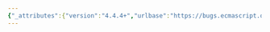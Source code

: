 ```yaml
---
{"_attributes":{"version":"4.4.4+","urlbase":"https://bugs.ecmascript.org/","maintainer":"dherman@mozilla.com"},"bug":{"bug_id":2437,"creation_ts":"2014-01-27 06:17:00 -0800","short_desc":"6.1.7.3 Invariants of the Essential Internal Methods: Prototype chain may have infinite length","delta_ts":"2015-02-27 13:46:06 -0800","product":"Draft for 6th Edition","component":"technical issue","version":"Rev 22: January 20, 2014 Draft","rep_platform":"All","op_sys":"All","bug_status":"RESOLVED","resolution":"FIXED","priority":"Normal","bug_severity":"normal","everconfirmed":true,"reporter":{"uid":"andrebargull","name":"André Bargull"},"assigned_to":{"uid":"allen","name":"Allen Wirfs-Brock"},"cc":["claude.pache","dslomov","erights","rossberg","tomvc.be"],"long_desc":[{"commentid":7006,"comment_count":0,"who":{"uid":"andrebargull","name":"André Bargull"},"bug_when":"2014-01-27 06:17:42 -0800","thetext":"6.1.7.3 Invariants of the Essential Internal Methods, [[GetPrototypeOf]] ( ):\n\n> An object’s prototype chain must have finite length [...]\n\nThis assumption does not hold for proxy objects. \n\n\nExample 1:\nvar o = {}, p = new Proxy(o, {});\nObject.setPrototypeOf(o, p);\nObject.getPrototypeOf(p) === p; // yields true\n\nExample 2:\nfunction infiniteProxy() {\n  return new Proxy({}, {\n    getPrototypeOf() {\n      return new infiniteProxy();\n    }\n  });\n}"},{"commentid":7376,"comment_count":1,"who":{"uid":"tomvc.be","name":"Tom Van Cutsem"},"bug_when":"2014-02-20 08:07:47 -0800","thetext":"Good catch.\n\nI would be OK with dropping the invariant from the spec. It’s not one we can easily enforce.\n\nMoreover, I don’t see what extra risks we take by removing the invariant. I don’t think implementations deliberately climb prototype chains to optimize things, or if they do, they probably already have limits on how high they want to climb. Even without proxies one can easily construct extremely deep prototype chains.\n\nFinally, with setPrototypeOf in the spec it even becomes possible to define cyclic prototype chains, as far as I can see."},{"commentid":7379,"comment_count":2,"who":{"uid":"allen","name":"Allen Wirfs-Brock"},"bug_when":"2014-02-20 08:51:25 -0800","thetext":"(In reply to comment #1)\n> \n> \n> Finally, with setPrototypeOf in the spec it even becomes possible to define\n> cyclic prototype chains, as far as I can see.\n\nNot for prototype chains consisting only of ordinary objects.  See step 6, http://people.mozilla.org/~jorendorff/es6-draft.html#sec-ordinary-object-internal-methods-and-internal-slots-setprototypeof-v \n\nBut as soon as an exotic object is involved, the reliability of the check can be compromised by an exotic [[GetPrototypeOf]].\n\nAbout the only fix I can imagine would be requiring that an observed [[GetPrototypeOf]] result for an object must not change unless there is an intervening [[SetPrototypeOf]] call for the same object.\n\nProbably the real concern here is that a circular prototype chain would throw many implementation into a deep and perhaps non-interruptible infinite loop.  \n\nAllen"},{"commentid":7382,"comment_count":3,"who":{"uid":"tomvc.be","name":"Tom Van Cutsem"},"bug_when":"2014-02-20 10:56:55 -0800","thetext":"(In reply to comment #2)\n> Probably the real concern here is that a circular prototype chain would throw\n> many implementation into a deep and perhaps non-interruptible infinite loop.  \n\nPossibly, but when dealing with proxies, virtually any operation called upon a proxy can go into an infinite loop.\n\nAlso note that if a proxy is found in a prototype-chain during property lookup, the lookup stops right there and should call the proxy's \"get\" trap. I don't think an implementation should ever call [[GetPrototypeOf]] on a proxy during critical operations such as property lookup. Indeed, we redesigned the entire [[Get]] and [[Set]] algorithms so that this would no longer be necessary.\n\nNevertheless, it would be good to get some advice from implementors on the importance of this invariant."},{"commentid":7384,"comment_count":4,"who":{"uid":"allen","name":"Allen Wirfs-Brock"},"bug_when":"2014-02-20 12:36:54 -0800","thetext":"(In reply to comment #3)\n> (In reply to comment #2)\n> > Probably the real concern here is that a circular prototype chain would throw\n> > many implementation into a deep and perhaps non-interruptible infinite loop.  \n> \n> Possibly, but when dealing with proxies, virtually any operation called upon a\n> proxy can go into an infinite loop.\n\nI'm really only concerned about loops that don't have call backs into JS code.\n\n> \n> Also note that if a proxy is found in a prototype-chain during property lookup,\n> the lookup stops right there and should call the proxy's \"get\" trap.\n\nRight! So, no worry here!\n\n> I don't\n> think an implementation should ever call [[GetPrototypeOf]] on a proxy during\n> critical operations such as property lookup. Indeed, we redesigned the entire\n> [[Get]] and [[Set]] algorithms so that this would no longer be necessary.\n\nHow do [[Get]]/[[Set]] help.  They are also defined to perform [[GetPrototypeOf]] calls to walk the proto chain."},{"commentid":7387,"comment_count":5,"who":{"uid":"tomvc.be","name":"Tom Van Cutsem"},"bug_when":"2014-02-21 08:50:39 -0800","thetext":"(In reply to comment #4)\n> How do [[Get]]/[[Set]] help.  They are also defined to perform\n> [[GetPrototypeOf]] calls to walk the proto chain.\n\nOnly for non-exotic objects. [[Get]] calls [[GetPrototypeOf]] to retrieve the prototype, then does a tail-call to prototype.[[Get]]. If the prototype is a proxy, the proxy takes over from there, and the external prototype-climbing stops. Same for [[Set]], [[HasProperty]] and [[Enumerate]].\n\nI searched the spec for calls to [[GetPrototypeOf]] that climb the proto chain. Seems like these are the external loops you're worried about:\n\n- 9.1.2 [[SetPrototypeOf]] climbs the proto chain, to check for non-circularity\n- 7.3.15 OrdinaryHasInstance (triggered by instanceof operator and Function.prototype[@@hasInstance] )\n- 19.1.3.3 Object.prototype.isPrototypeOf"},{"commentid":7427,"comment_count":6,"who":{"uid":"andrebargull","name":"André Bargull"},"bug_when":"2014-03-07 06:41:54 -0800","thetext":"Here's a test case to show how to construct a circular prototype chain which involves only ordinary objects. The proxy is only needed for the initial set-up:\n---\nvar obj1 = {};\nvar obj2 = {};\nvar obj3 = {};\n\nvar count = 0;\nvar p3 = new Proxy(obj3, {\n  getPrototypeOf(t) {\n    print(\"getPrototypeOf called\");\n    if (count++ === 1) {\n      Object.setPrototypeOf(obj2, obj1);\n    }\n    return Reflect.getPrototypeOf(t);\n  }\n});\n\nObject.setPrototypeOf(obj2, p3);\nObject.setPrototypeOf(obj1, obj2);\n\nprint(`Object.getPrototypeOf(obj1) === obj2? ${Object.getPrototypeOf(obj1) === obj2}`);\nprint(`Object.getPrototypeOf(obj2) === obj1? ${Object.getPrototypeOf(obj2) === obj1}`);\n---"},{"commentid":10996,"comment_count":7,"who":{"uid":"allen","name":"Allen Wirfs-Brock"},"bug_when":"2014-12-10 18:50:45 -0800","thetext":"Fixed in rev30 editor's draft.\n\nRemoved the Chapter 6 invariant for [[GetPrototypeOf]] regarding infinite legth prototype chains. Replaced it with a NOTE pointing out the possibility"},{"commentid":11013,"comment_count":8,"who":{"uid":"rossberg","name":"Andreas Rossberg"},"bug_when":"2014-12-11 11:12:13 -0800","thetext":"I'm sorry, I have to push back on this resolution. We are not going to allow for the possibility of cyclic prototype chains between ordinary objects in V8. If the spec actually prescribes that Andre's example succeeds (I haven't checked) then the spec needs fixing."},{"commentid":11014,"comment_count":9,"who":{"uid":"erights","name":"Mark Miller"},"bug_when":"2014-12-11 11:19:01 -0800","thetext":"(In reply to Andreas Rossberg from comment #8)\n> I'm sorry, I have to push back on this resolution. We are not going to allow\n> for the possibility of cyclic prototype chains between ordinary objects in\n> V8. If the spec actually prescribes that Andre's example succeeds (I haven't\n> checked) then the spec needs fixing.\n\nOne idea that did come up in discussion is a structural invariant, but without a corresponding behavioral invariant. The structural invariant is in terms of a proxy's effective instantaneous [[Prototype]] being its target's [[Prototype]] at the same moment. The invariant is that you can't have a structural cycle at any moment.\n\nIIRC, we decided to drop this because it did not prevent a behavioral infinite cycle. But perhaps it is useful anyway, in order to account for the plain-object constraint in a proxy compat manner."},{"commentid":11018,"comment_count":10,"who":{"uid":"allen","name":"Allen Wirfs-Brock"},"bug_when":"2014-12-11 12:46:35 -0800","thetext":"(In reply to Andreas Rossberg from comment #8)\n> I'm sorry, I have to push back on this resolution. We are not going to allow\n> for the possibility of cyclic prototype chains between ordinary objects in\n> V8. If the spec actually prescribes that Andre's example succeeds (I haven't\n> checked) then the spec needs fixing.\n\nThen please propose a spec. level fix. How do you currently disallow this?\n\nI can imagine doing so via a check in ordinary object [[SetPrototypeOf]] but that would be check that is specific to it and not an invariant that applies to all implementations of [[SetPrototypeOf]]."},{"commentid":11019,"comment_count":11,"who":{"uid":"erights","name":"Mark Miller"},"bug_when":"2014-12-11 13:02:04 -0800","thetext":"(In reply to Allen Wirfs-Brock from comment #10)\n> (In reply to Andreas Rossberg from comment #8)\n> > I'm sorry, I have to push back on this resolution. We are not going to allow\n> > for the possibility of cyclic prototype chains between ordinary objects in\n> > V8. If the spec actually prescribes that Andre's example succeeds (I haven't\n> > checked) then the spec needs fixing.\n> \n> Then please propose a spec. level fix. How do you currently disallow this?\n> \n> I can imagine doing so via a check in ordinary object [[SetPrototypeOf]] but\n> that would be check that is specific to it and not an invariant that applies\n> to all implementations of [[SetPrototypeOf]].\n\nFor the structural invariant, the strange part is that the instantaneous cycle check needs to look at imputed structure without causing traps to user code. For this purpose alone, it would reach through a proxy to its target without trapping to the handler."},{"commentid":11020,"comment_count":12,"who":{"uid":"rossberg","name":"Andreas Rossberg"},"bug_when":"2014-12-11 23:59:50 -0800","thetext":"(In reply to Allen Wirfs-Brock from comment #10)\n> (In reply to Andreas Rossberg from comment #8)\n> > I'm sorry, I have to push back on this resolution. We are not going to allow\n> > for the possibility of cyclic prototype chains between ordinary objects in\n> > V8. If the spec actually prescribes that Andre's example succeeds (I haven't\n> > checked) then the spec needs fixing.\n> \n> Then please propose a spec. level fix. How do you currently disallow this?\n> \n> I can imagine doing so via a check in ordinary object [[SetPrototypeOf]] but\n> that would be check that is specific to it and not an invariant that applies\n> to all implementations of [[SetPrototypeOf]].\n\nWe don't currently have to do anything, because we still implement the old proxy proposal that couldn't intercept prototype access.\n\nI see three possibilities:\n\n1. We drop mutable prototypes from the spec. Then implementations can continue to support it as a legacy feature in whatever hacky way they see fit, even if it doesn't work with proxies.\n\n2. We at least remove the ability for proxies to intercept prototype access.\n\n3. The champions for including mutable prototypes find a better way for fixing its semantics.\n\nI'm sorry if this sounds unconstructive, but I'm actually somewhat serious here. I only very reluctantly accepted the idea of blessing prototype mutation because I was willing to believe that it can't be worse than what we already implement. Now, cyclic prototype chains is much worse, and I would never have agreed to that. I suggest that the burden for coming up with a fix now lies with the champions (if they still champion it under this changed premise)."},{"commentid":11025,"comment_count":13,"who":{"uid":"claude.pache","name":"Claude Pache"},"bug_when":"2014-12-12 11:03:22 -0800","thetext":"The example of Comment #6 works as follows: While the prototype chain of obj2 is visited in order to check for potential cycle, the proxy p3 alters the prototype of an already visited object, making the test for prototype cycle unreliable. A standard solution to that sort of problem is to use locks. In our case:\n\n* While a prototype chain is visited in the process of checking for potential cycle, a temporary lock is put on every visited object. These locks are released at the end of the algorithm.\n\n* Any attempt to alter the prototype on a locked object shall fail.\n\nThat will at least prevent prototype cycles for prototype chains consisting only of ordinary objects (or, more generally, of objects verifying the invariant mentioned in Comment #2)."},{"commentid":11026,"comment_count":14,"who":{"uid":"erights","name":"Mark Miller"},"bug_when":"2014-12-12 11:08:25 -0800","thetext":"(In reply to Andreas Rossberg from comment #12)\n> (In reply to Allen Wirfs-Brock from comment #10)\n> > (In reply to Andreas Rossberg from comment #8)\n> > > I'm sorry, I have to push back on this resolution. We are not going to allow\n> > > for the possibility of cyclic prototype chains between ordinary objects in\n> > > V8. If the spec actually prescribes that Andre's example succeeds (I haven't\n> > > checked) then the spec needs fixing.\n> > \n> > Then please propose a spec. level fix. How do you currently disallow this?\n> > \n> > I can imagine doing so via a check in ordinary object [[SetPrototypeOf]] but\n> > that would be check that is specific to it and not an invariant that applies\n> > to all implementations of [[SetPrototypeOf]].\n> \n> We don't currently have to do anything, because we still implement the old\n> proxy proposal that couldn't intercept prototype access.\n> \n> I see three possibilities:\n> \n> 1. We drop mutable prototypes from the spec. Then implementations can\n> continue to support it as a legacy feature in whatever hacky way they see\n> fit, even if it doesn't work with proxies.\n\nNo. If it is everywhere, then it is part of the de facto std anyway and membranes must support it. Therefore proxies must.\n\n> \n> 2. We at least remove the ability for proxies to intercept prototype access.\n\nNo. Makes it impossible to build a membrane.\n\n\n> \n> 3. The champions for including mutable prototypes find a better way for\n> fixing its semantics.\n\nSee comments #9 and #11. Did you somehow miss these?\n\n\n> \n> I'm sorry if this sounds unconstructive, but I'm actually somewhat serious\n> here. I only very reluctantly accepted the idea of blessing prototype\n> mutation because I was willing to believe that it can't be worse than what\n> we already implement. Now, cyclic prototype chains is much worse, and I\n> would never have agreed to that. I suggest that the burden for coming up\n> with a fix now lies with the champions (if they still champion it under this\n> changed premise)."},{"commentid":11027,"comment_count":15,"who":{"uid":"allen","name":"Allen Wirfs-Brock"},"bug_when":"2014-12-12 11:09:31 -0800","thetext":"(In reply to Andreas Rossberg from comment #12)\n> \n> \n> I see three possibilities:\n> \n> 1. We drop mutable prototypes from the spec. Then implementations can\n> continue to support it as a legacy feature in whatever hacky way they see\n> fit, even if it doesn't work with proxies.\n> \n\nOne is never going to fly.  Mutable prototypes are a reality and the job of a standard is to ensure that such realities have a good specification.\n\n> 2. We at least remove the ability for proxies to intercept prototype access.\n> \n\nToo big a change and it significantly reduces what can be expressed using proxies.\n\n> 3. The champions for including mutable prototypes find a better way for\n> fixing its semantics.\n> \n\nThe fix is easy enough, and is essentially Mark's structural check.  However, it's not an invariant of [[GetPrototypeOf]], instead it is a specified part of ordinary object's [[SetPrototypeOf]].  It works as follows:\n\n1) Note that it is not possible to create an ordinary object whose [[Prototype]] is that same object.\n\n2)Ordinary Object [[SetPrototypeOf]] performs this check:\n     If this object uses  the ordinary object [[GetPrototypeOf]] and the arguemnet object's (ie, the new [[Prototype]] value) is an object whose [[GetPrototypeOf]] is also the ordinary object [[GetPrototypeOf]]  then fail if  the argument object's [[Prototype]] is the original ordinary object. Otherwise, recursive apply this test to the [[Prototype]] of the argument object. If null or an object that does not use the ordinary object [[GetPrototypeOf]] ls reached, set the original object's [[Prototype]] to the original argument value and succeed.\n\nIn other words, you can never construct a circular prototype chain consisting only of object's that implement the ordinary object [[GetPrototuypeOf]].\n\nYou can have a circular prototype chain using proxies but, using Mark's terminology, that's a behavioral circularity, not a structural circularity."},{"commentid":11028,"comment_count":16,"who":{"uid":"erights","name":"Mark Miller"},"bug_when":"2014-12-12 11:15:55 -0800","thetext":"(In reply to Allen Wirfs-Brock from comment #15)\n> (In reply to Andreas Rossberg from comment #12)\n> > \n> > \n> > I see three possibilities:\n> > \n> > 1. We drop mutable prototypes from the spec. Then implementations can\n> > continue to support it as a legacy feature in whatever hacky way they see\n> > fit, even if it doesn't work with proxies.\n> > \n> \n> One is never going to fly.  Mutable prototypes are a reality and the job of\n> a standard is to ensure that such realities have a good specification.\n> \n> > 2. We at least remove the ability for proxies to intercept prototype access.\n> > \n> \n> Too big a change and it significantly reduces what can be expressed using\n> proxies.\n> \n> > 3. The champions for including mutable prototypes find a better way for\n> > fixing its semantics.\n> > \n> \n> The fix is easy enough, and is essentially Mark's structural check. \n> However, it's not an invariant of [[GetPrototypeOf]], instead it is a\n> specified part of ordinary object's [[SetPrototypeOf]].  It works as follows:\n> \n> 1) Note that it is not possible to create an ordinary object whose\n> [[Prototype]] is that same object.\n> \n> 2)Ordinary Object [[SetPrototypeOf]] performs this check:\n>      If this object uses  the ordinary object [[GetPrototypeOf]] and the\n> arguemnet object's (ie, the new [[Prototype]] value) is an object whose\n> [[GetPrototypeOf]] is also the ordinary object [[GetPrototypeOf]]  then fail\n> if  the argument object's [[Prototype]] is the original ordinary object.\n> Otherwise, recursive apply this test to the [[Prototype]] of the argument\n> object. If null or an object that does not use the ordinary object\n> [[GetPrototypeOf]] ls reached, set the original object's [[Prototype]] to\n> the original argument value and succeed.\n> \n> In other words, you can never construct a circular prototype chain\n> consisting only of object's that implement the ordinary object\n> [[GetPrototuypeOf]].\n> \n> You can have a circular prototype chain using proxies but, using Mark's\n> terminology, that's a behavioral circularity, not a structural circularity.\n\nIt is not quite the same. My suggestion is that, if a proxy is encountered during the structural check, that the structural check (and only the structural check) reach through the proxy to the target's [[Prototype]] without trapping.\n\nEither with or without this additional amendment, yes, I believe your text does it. I don't currently see a strong need for this amendment, and so can probably live without it."},{"commentid":11033,"comment_count":17,"who":{"uid":"rossberg","name":"Andreas Rossberg"},"bug_when":"2014-12-13 00:06:58 -0800","thetext":"(In reply to Mark Miller from comment #14)\n> (In reply to Andreas Rossberg from comment #12)\n> > I see three possibilities:\n> > \n> > 1. We drop mutable prototypes from the spec. Then implementations can\n> > continue to support it as a legacy feature in whatever hacky way they see\n> > fit, even if it doesn't work with proxies.\n> \n> No. If it is everywhere, then it is part of the de facto std anyway and\n> membranes must support it. Therefore proxies must.\n> \n> > 2. We at least remove the ability for proxies to intercept prototype access.\n> \n> No. Makes it impossible to build a membrane.\n\nI understand, but the declared resolution of this bug freaked me out a little and I felt the need to clarify the priorities: I would not be willing to sacrifice the non-cyclicity invariant, neither for the sake of prototype mutation nor proxies. It trumps the desire for both.\n\nI was also positive that it can be fixed with less drastic measures.\n\n> > 3. The champions for including mutable prototypes find a better way for\n> > fixing its semantics.\n> \n> See comments #9 and #11. Did you somehow miss these?\n\nI saw it, but it wasn't entirely clear to me at first if that is good enough. I think I'm convinced now. Thanks.\n\nRegarding the difference between your and Allen's version, I strongly prefer yours. If we want to be able to handle proxies efficiently, especially those that do not have customised getPrototypeOf or any other prototype-walking handlers, then it would be vital to maintain structural non-cyclicity for their targets as well. We want to be able to guarantee termination by construction as long as we do not call into user code, for the reasons Allen brought up in #2 and #4."},{"commentid":11217,"comment_count":18,"who":{"uid":"allen","name":"Allen Wirfs-Brock"},"bug_when":"2014-12-23 20:23:33 -0800","thetext":"fixed in rev30"},{"commentid":12177,"comment_count":19,"who":{"uid":"allen","name":"Allen Wirfs-Brock"},"bug_when":"2015-02-05 20:29:01 -0800","thetext":"reopenning, because it everything starting with comment 8 hasn't actually been resolved"},{"commentid":12196,"comment_count":20,"who":{"uid":"allen","name":"Allen Wirfs-Brock"},"bug_when":"2015-02-06 13:18:32 -0800","thetext":"Fixed in Rev33 editor's draft\n\nI updated Ordinary Object [[SetPrototypeOf]] to do the check I described in Comment 15.  This guarantees that prototype chains consisting only of objects that use the ordinary [[GetPrototypeOf]]/[[SetPrototypeOf]] definitions can't be circular.\n\nIn the future we may want to explore switching to Mark's deeper check.  But, I think there may be some corner cases with that (for example, proxies on proxies) approach that I don't have time to explore right now.\n\nI think with this change the solution is good enough for Es6."},{"commentid":12239,"comment_count":21,"who":{"uid":"rossberg","name":"Andreas Rossberg"},"bug_when":"2015-02-09 04:56:02 -0800","thetext":"(In reply to Allen Wirfs-Brock from comment #20)\n> Fixed in Rev33 editor's draft\n> \n> I updated Ordinary Object [[SetPrototypeOf]] to do the check I described in\n> Comment 15.  This guarantees that prototype chains consisting only of\n> objects that use the ordinary [[GetPrototypeOf]]/[[SetPrototypeOf]]\n> definitions can't be circular.\n> \n> In the future we may want to explore switching to Mark's deeper check.  But,\n> I think there may be some corner cases with that (for example, proxies on\n> proxies) approach that I don't have time to explore right now.\n> \n> I think with this change the solution is good enough for Es6.\n\nHm, can you elaborate? It seems to me that once we spec it this way, we have to start supporting cycles through proxies, and going to Mark's solution would be a breaking change."},{"commentid":12423,"comment_count":22,"who":{"uid":"allen","name":"Allen Wirfs-Brock"},"bug_when":"2015-02-12 12:17:38 -0800","thetext":"fixed in rev33"},{"commentid":13181,"comment_count":23,"who":{"uid":"rossberg","name":"Andreas Rossberg"},"bug_when":"2015-02-20 04:32:48 -0800","thetext":"Okay, so the change in rev33 still is only a partial fix.\n\nIt is not clear to me what the implications of having cyclic prototype chains through proxies are for implementations, and I don't think we have sufficient evidence that they don't cause problems.\n\nI'm fine with keeping it like that for the ES6 spec, as long as we agree to reserve the possibility of flagging this as a spec bug later. For example, for the time being, test262 should not test for this."},{"commentid":13425,"comment_count":24,"who":{"uid":"allen","name":"Allen Wirfs-Brock"},"bug_when":"2015-02-27 13:46:06 -0800","thetext":"(In reply to Andreas Rossberg from comment #23)\n> Okay, so the change in rev33 still is only a partial fix.\n> \n> It is not clear to me what the implications of having cyclic prototype\n> chains through proxies are for implementations, and I don't think we have\n> sufficient evidence that they don't cause problems.\n\nSee Tom's Comment 5\n\nBecause of the Rev33 change, the only possible way you could encounter a circular prototype chain is via an Proxy (any other sort of exotic object that exposed a circularity would be self inflicted by the implementation) that has traps for one or more of getPrototypeOf/get/set/hasProperty/enumerate.  \n\nBut, if you encounter such a trap, you have to break out of whatever sort of proto chain climbing internal loop you might be running so you can enter user provided code. Once you're in userland, you shouldn't care what happens."}]}}
---
```

